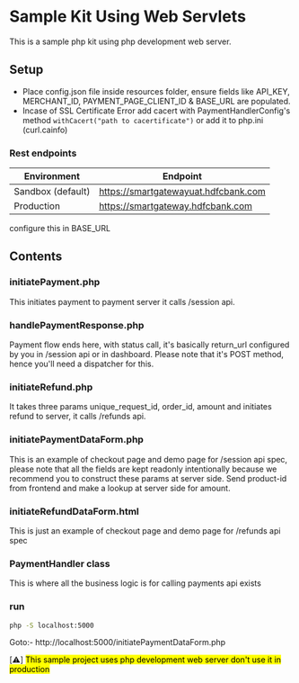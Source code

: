 # Sample Kit Using Web Servlets
This is a sample php kit using php development web server.

## Setup
- Place config.json file inside resources folder, ensure fields like API_KEY, MERCHANT_ID, PAYMENT_PAGE_CLIENT_ID & BASE_URL are populated.
- Incase of SSL Certificate Error add cacert with PaymentHandlerConfig's method `withCacert("path to cacertificate")` or add it to php.ini (curl.cainfo)

### Rest endpoints
| Environment       | Endpoint                             |
|-------------------|--------------------------------------|
| Sandbox (default) | https://smartgatewayuat.hdfcbank.com |
| Production        | 	https://smartgateway.hdfcbank.com  |

configure this in BASE_URL

## Contents
### initiatePayment.php
This initiates payment to payment server it calls /session api.

### handlePaymentResponse.php
Payment flow ends here, with status call, it's basically return_url configured by you in /session api or in dashboard. Please note that
it's POST method, hence you'll need a dispatcher for this.


### initiateRefund.php
It takes three params unique_request_id, order_id, amount and initiates refund to server, it calls /refunds api.

### initiatePaymentDataForm.php
This is an example of checkout page and demo page for /session api spec, please note that all the fields are kept readonly intentionally because we
recommend you to construct these params at server side. Send product-id from frontend and make a lookup at server side for amount.

### initiateRefundDataForm.html
This is just an example of checkout page and demo page for /refunds api spec

### PaymentHandler class
This is where all the business logic is for calling payments api exists


### run
```bash
php -S localhost:5000
```
Goto:- http://localhost:5000/initiatePaymentDataForm.php

[:warning:]
<mark>This sample project uses php development web server don't use it in production<mark>